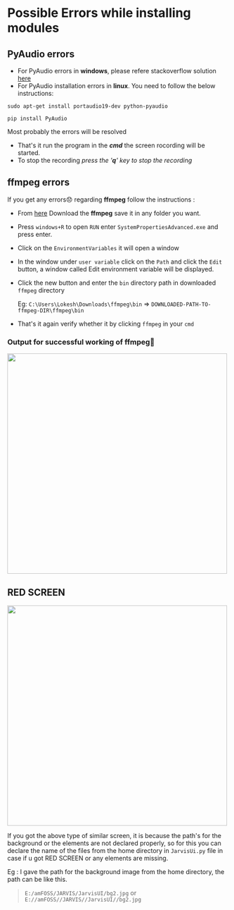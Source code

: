 # **Possible Errors while installing modules**
## PyAudio errors
- For PyAudio errors in **windows**, please refere stackoverflow solution [here](https://stackoverflow.com/questions/52283840/i-cant-install-pyaudio-on-windows-how-to-solve-error-microsoft-visual-c-14)
- For PyAudio installation errors in **linux**. You need to follow the below instructions:

```sudo apt-get install portaudio19-dev python-pyaudio```

```pip install PyAudio```

Most probably the errors will be resolved
- That's it run the program in the ***cmd*** the screen rocording will be started.
- To stop the recording *press the '**q**' key to stop the recording*
## ffmpeg errors
If you get any errors😞 regarding **ffmpeg** follow the instructions :

- From [here](https://www.videohelp.com/software/ffmpeg) Download the **ffmpeg** save it in any folder you want.
-  Press ```windows+R``` to open ```RUN``` enter ```SystemPropertiesAdvanced.exe``` and press enter.
- Click on the ```EnvironmentVariables``` it will open a window
- In the window under ```user variable``` click on the ```Path``` and click the ```Edit``` button, a window called Edit environment variable will be displayed.
- Click the new button and enter the ```bin``` directory path in downloaded  ```ffmpeg``` directory
    
    Eg: ```C:\Users\Lokesh\Downloads\ffmpeg\bin``` => ```DOWNLOADED-PATH-TO-ffmpeg-DIR\ffmpeg\bin```

- That's it again verify whether it by clicking ```ffmpeg``` in your ```cmd```
### Output for successful working of ffmpeg🙂

[<img src="FinalOutput.png" width="500" />](FinalOutput.png)

## RED SCREEN

[<img src="RED_SCREEN.png" width="500" />](RED_SCREEN.png)

If you got the above type of similar screen, it is because the path's for the background or the elements are not declared properly, so for this you can declare the name of the files from the home directory in ```JarvisUi.py``` file in case if u got RED SCREEN or any elements are missing.

Eg : I gave the path for the background image from the home directory, the path can be like this.
> ```E:/amFOSS/JARVIS/JarvisUI/bg2.jpg``` or ```E://amFOSS//JARVIS//JarvisUI//bg2.jpg``` 
